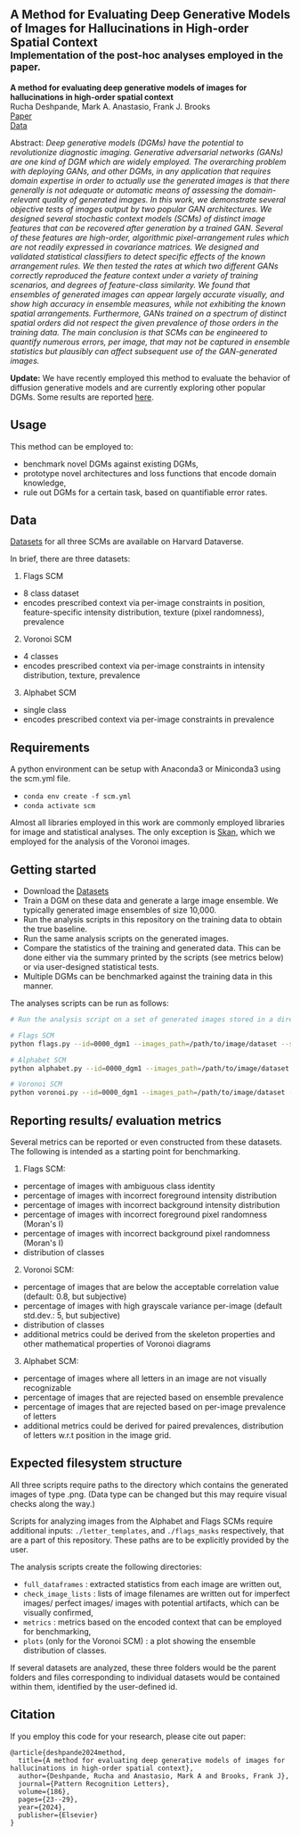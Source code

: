## A Method for Evaluating Deep Generative Models of Images for Hallucinations in High-order Spatial Context<br><sub>Implementation of the post-hoc analyses employed in the paper.</sub>

**A method for evaluating deep generative models of images for hallucinations in high-order spatial context**<br>
Rucha Deshpande, Mark A. Anastasio, Frank J. Brooks<br>
[Paper](https://www.sciencedirect.com/science/article/pii/S0167865524002551)<br>
[Data](https://dataverse.harvard.edu/dataset.xhtml?persistentId=doi:10.7910/DVN/HHF4AF)<br> 

Abstract: *Deep generative models (DGMs) have the potential to revolutionize diagnostic imaging. Generative adversarial networks (GANs) are one kind of DGM which are widely employed. The overarching problem with deploying GANs, and other DGMs, in any application that requires domain expertise in order to actually use the generated images is that there generally is not adequate or automatic means of assessing the domain-relevant quality of generated images. In this work, we demonstrate several objective tests of images output by two popular GAN architectures. We designed several stochastic context models (SCMs) of distinct image features that can be recovered after generation by a trained GAN. Several of these features are high-order, algorithmic pixel-arrangement rules which are not readily expressed in covariance matrices. We designed and validated statistical classifiers to detect specific effects of the known arrangement rules. We then tested the rates at which two different GANs correctly reproduced the feature context under a variety of training scenarios, and degrees of feature-class similarity. We found that ensembles of generated images can appear largely accurate visually, and show high accuracy in ensemble measures, while not exhibiting the known spatial arrangements. Furthermore, GANs trained on a spectrum of distinct spatial orders did not respect the given prevalence of those orders in the training data. The main conclusion is that SCMs can be engineered to quantify numerous errors, per image, that may not be captured in ensemble statistics but plausibly can affect subsequent use of the GAN-generated images.*

**Update:** We have recently employed this method to evaluate the behavior of diffusion generative models and are currently exploring other popular DGMs. Some results are reported [here](https://ieeexplore.ieee.org/stamp/stamp.jsp?arnumber=10557679).


## Usage

This method can be employed to: 
- benchmark novel DGMs against existing DGMs,
- prototype novel architectures and loss functions that encode domain knowledge,
- rule out DGMs for a certain task, based on quantifiable error rates. 

## Data

[Datasets](https://dataverse.harvard.edu/dataset.xhtml?persistentId=doi:10.7910/DVN/HHF4AF) for all three SCMs are available on Harvard Dataverse.

In brief, there are three datasets:
1. Flags SCM
- 8 class dataset
- encodes prescribed context via per-image constraints in position, feature-specific intensity distribution, texture (pixel randomness), prevalence

2. Voronoi SCM 
- 4 classes
- encodes prescribed context via per-image constraints in intensity distribution, texture, prevalence

3. Alphabet SCM
- single class 
- encodes prescribed context via per-image constraints in prevalence

## Requirements
A python environment can be setup with Anaconda3 or Miniconda3 using the scm.yml file.
- `conda env create -f scm.yml`
- `conda activate scm` 

Almost all libraries employed in this work are commonly employed libraries for image and statistical analyses. The only exception is [Skan](https://skeleton-analysis.org/), which we employed for the analysis of the Voronoi images.

## Getting started

- Download the [Datasets](https://dataverse.harvard.edu/dataset.xhtml?persistentId=doi:10.7910/DVN/HHF4AF)
- Train a DGM on these data and generate a large image ensemble. We typically generated image ensembles of size 10,000.
- Run the analysis scripts in this repository on the training data to obtain the true baseline.
- Run the same analysis scripts on the generated images.
- Compare the statistics of the training and generated data. This can be done either via the summary printed by the scripts (see metrics below) or via user-designed statistical tests.
- Multiple DGMs can be benchmarked against the training data in this manner.

The analyses scripts can be run as follows:

```.bash
# Run the analysis script on a set of generated images stored in a directory

# Flags SCM
python flags.py --id=0000_dgm1 --images_path=/path/to/image/dataset --save=/output/directory --masks_path=./flags_masks

# Alphabet SCM
python alphabet.py --id=0000_dgm1 --images_path=/path/to/image/dataset --template_path=./letter_templates --save=/output/directory

# Voronoi SCM
python voronoi.py --id=0000_dgm1 --images_path=/path/to/image/dataset --save=/output/directory
```

## Reporting results/ evaluation metrics

Several metrics can be reported or even constructed from these datasets. The following is intended as a starting point for benchmarking.

1. Flags SCM: 
- percentage of images with ambiguous class identity
- percentage of images with incorrect foreground intensity distribution
- percentage of images with incorrect background intensity distribution
- percentage of images with incorrect foreground pixel randomness (Moran's I)
- percentage of images with incorrect background pixel randomness (Moran's I)
- distribution of classes

2. Voronoi SCM:
- percentage of images that are below the acceptable correlation value (default: 0.8, but subjective)
- percentage of images with high grayscale variance per-image (default std.dev.: 5, but subjective)
- distribution of classes
- additional metrics could be derived from the skeleton properties and other mathematical properties of Voronoi diagrams

3. Alphabet SCM:
- percentage of images where all letters in an image are not visually recognizable
- percentage of images that are rejected based on ensemble prevalence
- percentage of images that are rejected based on per-image prevalence of letters
- additional metrics could be derived for paired prevalences, distribution of letters w.r.t position in the image grid.

## Expected filesystem structure

All three scripts require paths to the directory which contains the generated images of type .png. (Data type can be changed but this may require visual checks along the way.)

Scripts for analyzing images from the Alphabet and Flags SCMs require additional inputs: `./letter_templates`, and `./flags_masks` respectively, that are a part of this repository. These paths are to be explicitly provided by the user.

The analysis scripts create the following directories: 
- `full_dataframes` : extracted statistics from each image are written out, 
- `check_image_lists` : lists of image filenames are written out for imperfect images/ perfect images/ images with potential artifacts, which can be visually confirmed, 
- `metrics` : metrics based on the encoded context that can be employed for benchmarking, 
- `plots` (only for the Voronoi SCM) : a plot showing the ensemble distribution of classes.

If several datasets are analyzed, these three folders would be the parent folders and files corresponding to individual datasets would be contained within them, identified by the user-defined id.

## Citation

If you employ this code for your research, please cite out paper:

```
@article{deshpande2024method,
  title={A method for evaluating deep generative models of images for hallucinations in high-order spatial context},
  author={Deshpande, Rucha and Anastasio, Mark A and Brooks, Frank J},
  journal={Pattern Recognition Letters},
  volume={186},
  pages={23--29},
  year={2024},
  publisher={Elsevier}
}

```


